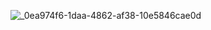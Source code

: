 

![_0ea974f6-1daa-4862-af38-10e5846cae0d](https://github.com/user-attachments/assets/94a2d938-01ea-478e-9617-97ac09cd78d3)
